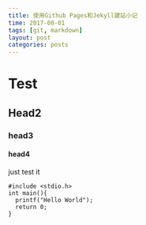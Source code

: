 ```yaml
---
title: 使用Github Pages和Jekyll建站小记
time: 2017-08-01
tags: [git, markdown]
layout: post
categories: posts
---
```




# Test

## Head2
### head3
#### head4

just test it

```
#include <stdio.h>
int main(){
  printf("Hello World");
  return 0;
}
```
